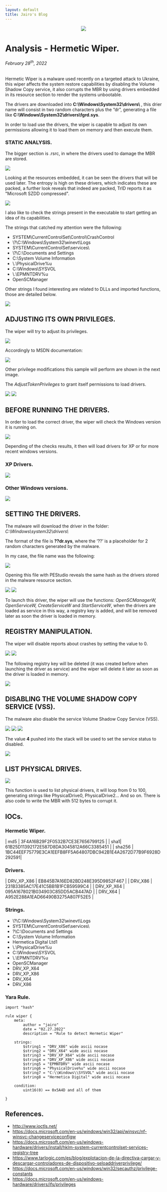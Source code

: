```yaml
---
layout: default
title: Jairo's Blog
---
```


<center>
<img src="images/wipeDisk.jpg">
</center>

# Analysis  - Hermetic Wiper.
<h6>February 28<sup>th</sup>, 2022</h6>

Hermetic Wiper is a malware used recently on a targeted attack to Ukraine, this wiper affects the system restore capabilities by disabling the Volume Shadow Copy service,
it also corrupts the MBR by using drivers embedded in its resource section to render the systems unbootable.

The drivers are downloaded into <b>C:\Windows\System32\drivers\ </b>, this drier name will consist in two random characters plus the “dr”, generating a file like <b>C:\Windows\System32\drivers\fgrd.sys</b>.

In order to load use the drivers, the wiper is capable to adjust its own permissions allowing it to load them on memory and then execute them.

### STATIC ANALYSIS.

The bigger section is .rsrc, in where the drivers used to damage the MBR are stored.

<img src="images/3-1.png">

Looking at the resources embedded, it can be seen the drivers that will be used later. The entropy is high on these drivers, which indicates these are packed, a
further look reveals that indeed are packed, TrID reports it as "Microsoft SZDD compressed".


<img src="images/3-2.png">

I also like to check the strings present in the executable to start getting an idea of its capabilities.

The strings that catched my attention were the following:

* SYSTEM\CurrentControlSet\Control\CrashControl
* \\?\C:\Windows\System32\winevt\Logs
* SYSTEM\CurrentControlSet\services\
* \\?\C:\Documents and Settings
* C:\System Volume Information
* \\.\PhysicalDrive%u
* C:\Windows\SYSVOL
* \\.\EPMNTDRV\%u
* OpenSCManager 

Other strings I found interesting are related to DLLs and imported functions, those are detailed below.

<img src="images/3-3.png">

## ADJUSTING ITS OWN PRIVILEGES.

The wiper will try to adjust its privileges.

<img src="images/3-4.png">

Accordingly to MSDN documentation:

<img src="images/3-5.png">

Other privilege modifications this sample will perform are shown in the next image.

The <i>AdjustTokenPrivileges</i> to grant itself permissions to load drivers.

<img src="images/3-6.png">

<img src="images/3-7.png">

## BEFORE RUNNING THE DRIVERS.

In order to load the correct driver, the wiper will check the Windows version it is running on.

<img src="images/3-8.png">

Depending of the checks results, it then will load drivers for XP or for more recent windows versions.

### XP Drivers.

<img src="images/3-9.png">

### Other Windows versions.

<img src="images/3-10.png">

## SETTING THE DRIVERS.
The malware will download the driver in the folder: <i>C:\Windows\system32\drivers\ </i>

The format of the file is <b>??dr.sys</b>,  where the ‘??’ is a placeholder for 2 random characters generated by the malware.

In my case, the file name was the following:

<img src="images/3-11.png">

Opening this file with PEStudio reveals the same hash as the drivers stored in the malware resource section.

<img src="images/3-12.png">

<img src="images/3-13.png">

To launch this driver, the wiper will use the functions: <i>OpenSCManagerW, OpenServiceW, CreateServiceW</i> and <i>StartServiceW</i>, when the drivers are loaded as
service in this way, a registry key is added, and will be removed later as soon the driver is loaded in memory.

## REGISTRY MANIPULATION.
The wiper will disable reports about crashes by setting the value to 0.

<img src="images/3-14.png">

<img src="images/3-15.png">

The following registry key will be deleted (it was created before when launching the driver as service) and the wiper will delete it later as soon as
the driver is loaded in memory.

<img src="images/3-16.png">

## DISABLING THE VOLUME SHADOW COPY SERVICE (VSS).
The malware also disable the service Volume Shadow Copy Service (VSS).

<img src="images/3-17.png">

<img src="images/3-18.png">

<img src="images/3-19.png">

The value <b>4</b> pushed into the stack will be used to set the service status to disabled.

<img src="images/3-20.png">

## LIST PHYSICAL DRIVES.

<img src="images/3-21.png">

This function is used to list physical drivers, it will loop from 0 to 100, generating strings like PhysicalDrive0, PhysicalDrive2... And so on.
There is also code to write the MBR with 512 bytes to corrupt it.

## IOCs.
### Hermetic Wiper.

| md5	|	3F4A16B29F2F0532B7CE3E7656799125 |
| sha1|	61B25D11392172E587D8DA3045812A66C3385451 |
| sha256	| 1BC44EEF75779E3CA1EEFB8FF5A64807DBC942B1E4A2672D77B9F6928D292591|

### Drivers.

| DRV_XP_X86 |	EB845B7A16ED82BD248E395D9852F467 |
| DRV_X86	 |	231B3385AC17E41C5BB1B1FCB59599C4 |
| DRV_XP_X64 | 095A1678021B034903C85DD5ACB447AD |
| DRV_X64	 |	A952E288A1EAD66490B3275A807F52E5 |


### Strings.
* \\?\C:\Windows\System32\winevt\Logs
* SYSTEM\CurrentControlSet\services\
* \?\C:\Documents and Settings
* C:\System Volume Information
* Hermetica Digital Ltd1
* \\.\PhysicalDrive%u
* C:\Windows\SYSVOL
* \\.\EPMNTDRV\%u
* OpenSCManager
* DRV_XP_X64
* DRV_XP_X86
* DRV_X64
* DRV_X86

### Yara Rule.

```
import "hash"

rule wiper {
	meta:
		author = "jairo"
		date = "02.27.2022"
		description = "Rule to detect Hermetic Wiper"
		
	strings:
		$string1 = "DRV_X86" wide ascii nocase
		$string2 = "DRV_X64" wide ascii nocase
		$string3 = "DRV_XP_X64" wide ascii nocase
		$string4 = "DRV_XP_X86" wide ascii nocase
		$string5 = "EPMNTDRV" wide ascii nocase
		$string6 = "PhysicalDrive%u" wide ascii nocase
		$string7 = "C:\\Windows\\SYSVOL" wide ascii nocase
		$string8 = "Hermetica Digital" wide ascii nocase
		
	condition:
		uint16(0) == 0x5A4D and all of them
		
}
```

## References.

* http://www.ioctls.net/ 
* https://docs.microsoft.com/en-us/windows/win32/api/winsvc/nf-winsvc-changeserviceconfigw
* https://docs.microsoft.com/en-us/windows-hardware/drivers/install/hklm-system-currentcontrolset-services-registry-tree
* https://www.tarlogic.com/es/blog/explotacion-de-la-directiva-cargar-y-descargar-controladores-de-dispositivo-seloaddriverprivilege/
* https://docs.microsoft.com/en-us/windows/win32/secauthz/privilege-constants
* https://docs.microsoft.com/en-us/windows-hardware/drivers/ifs/privileges


